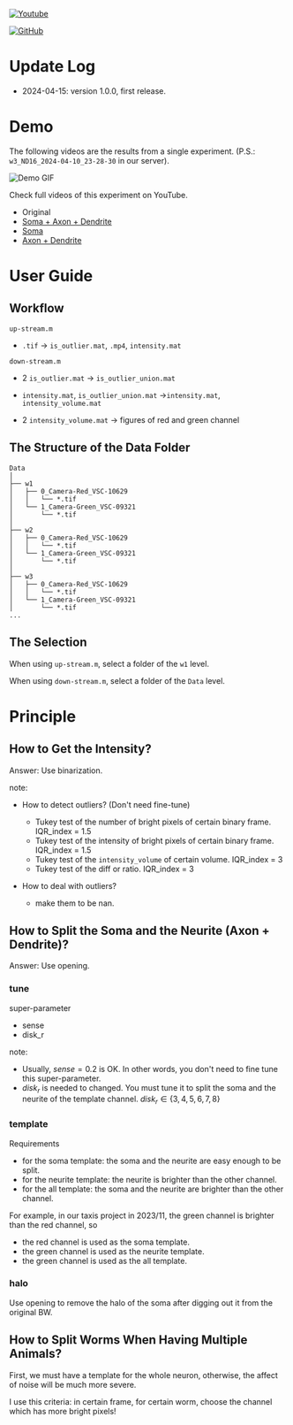 [![Youtube](https://img.shields.io/badge/YouTube-Demo-red)](https://www.youtube.com/watch?v=4X_8FBpwh8g)

[![GitHub](https://img.shields.io/github/license/Wenlab/Machine_Label_of_Colbert)](https://github.com/Wenlab/Calcium_Imaging_of_a_Single_Neuron/blob/master/LICENSE)

# Update Log

* 2024-04-15: version 1.0.0, first release.



# Demo

The following videos are the results from a single experiment. (P.S.: `w3_ND16_2024-04-10_23-28-30` in our server). 

![Demo GIF](/README/demo.gif)

Check full videos of this experiment on YouTube.

* Original
* [Soma + Axon + Dendrite](https://www.youtube.com/watch?v=3BWrGnO12g4)
* [Soma](https://www.youtube.com/watch?v=-1cdvQVFOaY)
* [Axon + Dendrite](https://www.youtube.com/watch?v=V4snguF-bec)




# User Guide

## Workflow

`up-stream.m`

* `.tif` -> `is_outlier.mat`, `.mp4`, `intensity.mat`

`down-stream.m`

* 2 `is_outlier.mat` -> `is_outlier_union.mat`

* `intensity.mat`, `is_outlier_union.mat` ->`intensity.mat`,  `intensity_volume.mat`

* 2 `intensity_volume.mat` -> figures of red and green channel

  

## The Structure of the Data Folder

```
Data
│
├── w1
│   ├── 0_Camera-Red_VSC-10629
│   │   └── *.tif
│   └── 1_Camera-Green_VSC-09321
│       └── *.tif
│
├── w2
│   ├── 0_Camera-Red_VSC-10629
│   │   └── *.tif
│   └── 1_Camera-Green_VSC-09321
│       └── *.tif
│
├── w3
│   ├── 0_Camera-Red_VSC-10629
│   │   └── *.tif
│   └── 1_Camera-Green_VSC-09321
│       └── *.tif
...
```



## The Selection

When using `up-stream.m`, select a folder of the `w1` level.

When using `down-stream.m`, select a folder of the `Data` level.



# Principle

## How to Get the Intensity?

Answer: Use binarization.

note:

* How to detect outliers? (Don't need fine-tune)

  * Tukey test of the number of bright pixels of certain binary frame. IQR_index = 1.5
  * Tukey test of the intensity of bright pixels of certain binary frame. IQR_index = 1.5
  * Tukey test of the `intensity_volume` of certain volume. IQR_index = 3
  * Tukey test of the diff or ratio. IQR_index = 3

* How to deal with outliers?
  * make them to be nan.


## How to Split the Soma and the Neurite (Axon + Dendrite)?

Answer: Use opening.

### tune

super-parameter

* sense
* disk_r



note:

* Usually, $sense = 0.2$ is OK. In other words, you don't need to fine tune this super-parameter.
* $disk_r$ is needed to changed. You must tune it to split the soma and the neurite of the template channel. $disk_r \in \{3,4,5,6,7,8\}$



### template

Requirements

* for the soma template: the soma and the neurite are easy enough to be split.
* for the neurite template: the neurite is brighter than the other channel.
* for the all template: the soma and the neurite are brighter than the other channel.



For example, in our taxis project in 2023/11, the green channel is brighter than the red channel, so

* the red channel is used as the soma template.
* the green channel is used as the neurite template.
* the green channel is used as the all template.



### halo

Use opening to remove the halo of the soma after digging out it from the original BW.



## How to Split Worms When Having Multiple Animals?

First, we must have a template for the whole neuron, otherwise, the affect of noise will be much more severe.

I use this criteria: in certain frame, for certain worm, choose the channel which has more bright pixels!
